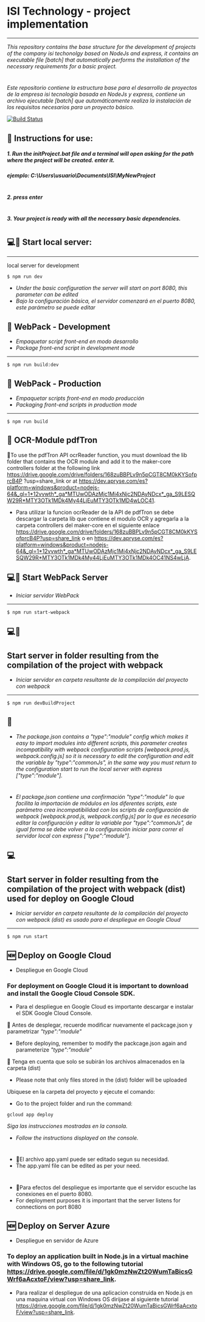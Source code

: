 # ISI Technology - project implementation
***
_This repository contains the base structure for the development of projects of the company isi techonolgy based on NodeJs and express, it contains an executable file [batch] that automatically performs the installation of the necessary requirements for a basic project._
#
_Este repositorio contiene la estructura base para el desarrollo de proyectos de la empresa isi tecnología basada en NodeJs y express, contiene un archivo ejecutable [batch] que automáticamente realiza la instalación de los requisitos necesarios para un proyecto básico._


[![Build Status](https://img.shields.io/badge/estado-en%20preparaci%C3%B3n-orange)](https://github.com/cristianvr/OS-TARGET-ZERO)

## 📖 Instructions for use:
##### 1. Run the initProject.bat file and a terminal will open asking for the path where the project will be created. enter it. 
##### ejemplo: _C:\Users\usuario\Documents\ISI\MyNewProject_
#
##### 2. press enter
#
##### 3. Your project is ready with all the necessary basic dependencies.
#
#
## 💻📍 Start local server:
***
local server for development
```
$ npm run dev
```
* _Under the basic configuration the server will start on port 8080, this parameter can be edited_
* _Bajo la configuración básica, el servidor comenzará en el puerto 8080, este parámetro se puede editar_

## 🔨 WebPack - Development
* _Empaquetar script front-end en modo desarrollo_
* _Package front-end script in development mode_
***
```
$ npm run build:dev    
```
## 🔨 WebPack - Production
* _Empaquetar scripts front-end en modo producción_
* _Packaging front-end scripts in production mode_
***
```
$ npm run build    
```

## 🔨 OCR-Module pdfTron
🚩To use the pdfTron API ocrReader function, you must download the lib folder that contains the OCR module and add it to the maker-core controllers folder at the following link https://drive.google.com/drive/folders/168zuBBPLv9n5pCGT8CM0kKYSofprcB4P ?usp=share_link or at https://dev.apryse.com/es?platform=windows&product=nodejs-64&_gl=1*12vvwth*_ga*MTUwODAzMjc1Mi4xNjc2NDAyNDcx*_ga_S9LESQW29R*MTY3OTk1MDk4My44LjEuMTY3OTk1MD4wLOC41.

* Para utilizar la funcion ocrReader de la API de pdfTron se debe descargar la carpeta lib que contiene el modulo OCR y agregarla a la carpeta controllers del maker-core en el siguiente enlace https://drive.google.com/drive/folders/168zuBBPLv9n5pCGT8CM0kKYSofprcB4P?usp=share_link o en https://dev.apryse.com/es?platform=windows&product=nodejs-64&_gl=1*12vvwth*_ga*MTUwODAzMjc1Mi4xNjc2NDAyNDcx*_ga_S9LESQW29R*MTY3OTk1MDk4My44LjEuMTY3OTk1MDk4OC41NS4wLjA.



## 💻🛑 Start WebPack Server
* _Iniciar servidor WebPack_
***
```
$ npm run start-webpack    
```
## 💻🔨 
## Start server in folder resulting from the compilation of the project with webpack
* _Iniciar servidor en carpeta resultante de la compilación del proyecto con webpack_
***
```
$ npm run devBuildProject
```
## 🚩 
* _The package.json contains a "type":"module" config which makes it easy to import modules into different scripts, this parameter creates incompatibility with webpack configuration scripts [webpack.prod.js, webpack.config.js] so it is necessary to edit the configuration and edit the variable by "type":"commonJs", in the same way you must return to the configuration start to run the local server with express ["type":"module"]._
#
* _El package.json contiene una confirmación "type":"module" lo que facilita la importación de módulos en los diferentes scripts, este parámetro crea incompatibilidad con los scripts de configuración de webpack [webpack.prod.js, webpack.config.js] por lo que es necesario editar la configuración y editar la variable por "type":"commonJs", de igual forma se debe volver a la configuración iniciar para correr el servidor local con express ["type":"module"]._

## 💻 
## Start server in folder resulting from the compilation of the project with webpack (dist) used for deploy on Google Cloud
* _Iniciar servidor en carpeta resultante de la compilación del proyecto con webpack (dist) es usado para el despliegue en Google Cloud_
***
```
$ npm run start   
```

## 🆕 Deploy on Google Cloud
* Despliegue en Google Cloud
### For deployment on Google Cloud it is important to download and install the Google Cloud Console SDK.
* Para el despliegue en Google Cloud es importante descargar e instalar el SDK Google Cloud Console.

🚩 Antes de desplegar, recuerde modificar nuevamente el packcage.json y parametrizar _"type":"module"_ 
* Before deploying, remember to modify the packcage.json again and parameterize _"type":"module"_

🚩 Tenga en cuenta que solo se subirán los archivos almacenados en la carpeta (dist)
* Please note that only files stored in the (dist) folder will be uploaded


Ubiquese en la carpeta del proyecto y ejecute el comando:
* Go to the project folder and run the command:
```
gcloud app deploy
```
_Siga las instrucciones mostradas en la consola._
* _Follow the instructions displayed on the console._
#
* 🛑El archivo app.yaml puede ser editado segun su necesidad.
* The app.yaml file can be edited as per your need.
#
* 🛑Para efectos del despliegue es importante que el servidor escuche las conexiones en el puerto 8080.
* For deployment purposes it is important that the server listens for connections on port 8080

## 🆕 Deploy on Server Azure
* Despliegue en servidor de Azure
### To deploy an application built in Node.js in a virtual machine with Windows OS, go to the following tutorial https://drive.google.com/file/d/1gk0mzNwZt20WumTaBicsGWrf6aAcxtoF/view?usp=share_link.
* Para realizar el despliegue de una aplicacion construida en Node.js en una maquina virtual con Windows OS dirijase al siguiente tutorial https://drive.google.com/file/d/1gk0mzNwZt20WumTaBicsGWrf6aAcxtoF/view?usp=share_link.
